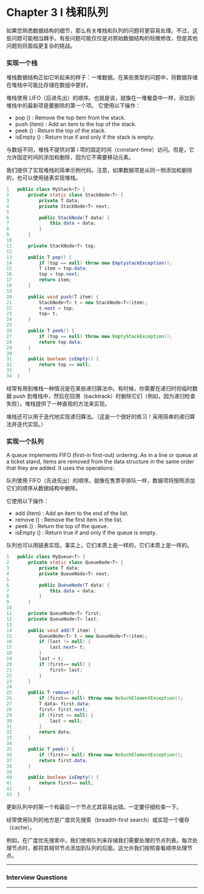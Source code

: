 # Chapter 3 I 栈和队列

如果您熟悉数据结构的细节，那么有关堆栈和队列的问题将更容易处理。不过，这些问题可能相当棘手。有些问题可能仅仅是对原始数据结构的轻微修改，但是其他问题则将面临更复杂的挑战。

### 实现一个栈

堆栈数据结构正如它听起来的样子：一堆数据。在某些类型的问题中，将数据存储在堆栈中可能比存储在数组中更好。

堆栈使用 LIFO（后进先出）的顺序。也就是说，就像在一堆餐盘中一样，添加到堆栈中的最新项是要删除的第一个项。
它使用以下操作：

- pop () : Remove the top item from the stack.
- push (item) : Add an item to the top of the stack.
- peek () : Return the top of the stack.
- isEmpty () : Return true if and only if the stack is empty.

与数组不同，堆栈不提供对第 i 项的固定时间（constant-time）访问。但是，它允许固定时间的添加和删除，因为它不需要移动元素。

我们提供了实现堆栈的简单示例代码。注意，如果数据项是从同一侧添加和删除的，也可以使用链表实现堆栈。

```java
1 	public class MyStack<T> {
2 		private static class StackNode<T> {
3 			private T data;
4 			private StackNode<T> next;
5
6 			public StackNode(T data) {
7 				this.data = data;
8 			}
9 		}
10
11 		private StackNode<T> top;
12
13 		public T pop() {
14 			if (top == null) throw new EmptystackException();
15 			T item = top.data;
16 			top = top.next;
17 			return item;
18 		}
19
20 		public void push(T item) {
21 			StackNode<T> t = new StackNode<T>(item);
22 			t.next = top;
23 			top= t;
24 		}
25
26 		public T peek() {
27 			if (top == null) throw new EmptyStackException();
28 			return top.data;
29 		}
30
31 		public boolean isEmpty() {
32 			return top == null;
33 		}
34 	}
```

经常有用到堆栈一种情况是在某些递归算法中。有时候，你需要在递归时将临时数据 push 到堆栈中，然后在回溯（backtrack）时删除它们（例如，因为递归检查失败）。堆栈提供了一种直观的方法来实现。

堆栈还可以用于迭代地实现递归算法。（这是一个很好的练习！采用简单的递归算法并迭代实现。）

### 实现一个队列

A queue implements FIFO (first-in first-out) ordering. As in a line or queue at a ticket stand, items are removed from the data structure in the same order that they are added.
It uses the operations:

队列使用 FIFO（先进先出）的顺序。就像在售票亭排队一样，数据项将按照添加它们的顺序从数据结构中删除。

它使用以下操作：

- add (item) : Add an item to the end of the list.
- remove () : Remove the first item in the list.
- peek () : Return the top of the queue.
- isEmpty () : Return true if and only if the queue is empty.

队列也可以用链表实现。事实上，它们本质上是一样的，它们本质上是一样的。

```java
1 	public class MyQueue<T> {
2 		private static class QueueNode<T> {
3 			private T data;
4 			private QueueNode<T> next;
5
6 			public QueueNode(T data) {
7 				this.data = data;
8 			}
9 		}
10
11 		private QueueNode<T> first;
12 		private QueueNode<T> last;
13
14 		public void add(T item) {
15 			QueueNode<T> t = new QueueNode<T>(item);
16 			if (last != null) {
17 				last.next= t;
18 			}
19 			last = t;
20 			if (first== null) {
21 				first= last;
22 			}
23 		}
24
25 		public T remove() {
26 			if (first== null) throw new NoSuchElementException();
27 			T data= first.data;
28 			first= first.next;
29 			if (first == null) {
30 				last = null;
31 			}
32 			return data;
33 		}
34
35 		public T peek() {
36 			if (first== null) throw new NoSuchElementException();
37 			return first.data;
38 		}
39
40 		public boolean isEmpty() {
41 			return first== null;
42 		}
43 	}
```

更新队列中的第一个和最后一个节点尤其容易出错。一定要仔细检查一下。

经常使用队列的地方是广度优先搜索（breadth-first search）或实现一个缓存（cache）。

例如，在广度优先搜索中，我们使用队列来存储我们需要处理的节点列表。每次处理节点时，都将其相邻节点添加到队列的后面。这允许我们按照查看顺序处理节点。

------

### Interview Questions

------



